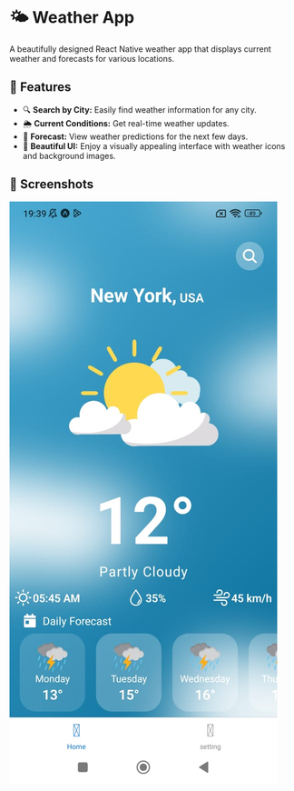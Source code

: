 # 🌤 Weather App

A beautifully designed React Native weather app that displays current weather and forecasts for various locations. 

## 🚀 Features

- 🔍 **Search by City:** Easily find weather information for any city.
- 🌦 **Current Conditions:** Get real-time weather updates.
- 📅 **Forecast:** View weather predictions for the next few days.
- 🎨 **Beautiful UI:** Enjoy a visually appealing interface with weather icons and background images.

## 📸 Screenshots

![Weather App Home](./assets/images/home.jpeg)

